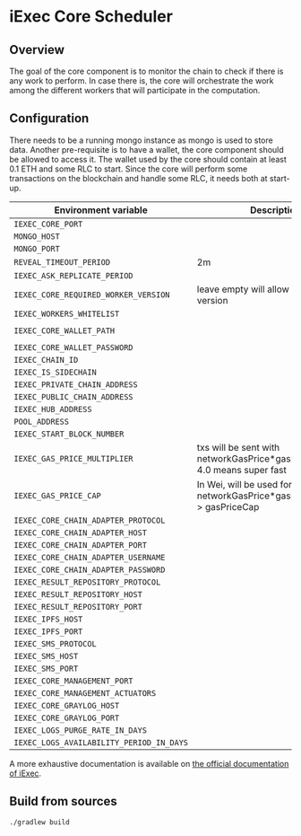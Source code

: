 # iExec Core Scheduler

## Overview

The goal of the core component is to monitor the chain to check if there is any work to perform. In case there is, the core will orchestrate the work among the different workers that will participate in the computation.

## Configuration

There needs to be a running mongo instance as mongo is used to store data. Another pre-requisite is to have a wallet, the core component should be allowed to access it.
The wallet used by the core should contain at least 0.1 ETH and some RLC to start.
Since the core will perform some transactions on the blockchain and handle some RLC, it needs both at start-up.

| Environment variable | Description | Type | Default value |
| --- | --- | --- | --- |
| `IEXEC_CORE_PORT` |  |  | `13000` |
| `MONGO_HOST` |  |  | `localhost` |
| `MONGO_PORT` |  |  | `13002` |
| `REVEAL_TIMEOUT_PERIOD` | 2m |  | `120000` |
| `IEXEC_ASK_REPLICATE_PERIOD` |  |  | `5000` |
| `IEXEC_CORE_REQUIRED_WORKER_VERSION` | leave empty will allow any worker version |  |  |
| `IEXEC_WORKERS_WHITELIST` |  |  |  |
| `IEXEC_CORE_WALLET_PATH` |  |  | `./src/main/resources/wallet/encrypted-wallet_scheduler.json` |
| `IEXEC_CORE_WALLET_PASSWORD` |  |  | `whatever` |
| `IEXEC_CHAIN_ID` |  |  | `17` |
| `IEXEC_IS_SIDECHAIN` |  |  | `false` |
| `IEXEC_PRIVATE_CHAIN_ADDRESS` |  |  | `http://localhost:8545` |
| `IEXEC_PUBLIC_CHAIN_ADDRESS` |  |  | `http://localhost:8545` |
| `IEXEC_HUB_ADDRESS` |  |  | `0xBF6B2B07e47326B7c8bfCb4A5460bef9f0Fd2002` |
| `POOL_ADDRESS` |  |  | `0x365E7BABAa85eC61Dffe5b520763062e6C29dA27` |
| `IEXEC_START_BLOCK_NUMBER` |  |  | `0` |
| `IEXEC_GAS_PRICE_MULTIPLIER` | txs will be sent with networkGasPrice*gasPriceMultiplier, 4.0 means super fast |  | `1.0` |
| `IEXEC_GAS_PRICE_CAP` | In Wei, will be used for txs if networkGasPrice*gasPriceMultiplier > gasPriceCap |  | `22000000000` |
| `IEXEC_CORE_CHAIN_ADAPTER_PROTOCOL` |  |  | `http` |
| `IEXEC_CORE_CHAIN_ADAPTER_HOST` |  |  | `blockchain-adapter` |
| `IEXEC_CORE_CHAIN_ADAPTER_PORT` |  |  | `13010` |
| `IEXEC_CORE_CHAIN_ADAPTER_USERNAME` |  |  | `admin` |
| `IEXEC_CORE_CHAIN_ADAPTER_PASSWORD` |  |  | `whatever` |
| `IEXEC_RESULT_REPOSITORY_PROTOCOL` |  |  | `http` |
| `IEXEC_RESULT_REPOSITORY_HOST` |  |  | `localhost` |
| `IEXEC_RESULT_REPOSITORY_PORT` |  |  | `13200` |
| `IEXEC_IPFS_HOST` |  |  | `127.0.0.1` |
| `IEXEC_IPFS_PORT` |  |  | `5001` |
| `IEXEC_SMS_PROTOCOL` |  |  | `http` |
| `IEXEC_SMS_HOST` |  |  | `localhost` |
| `IEXEC_SMS_PORT` |  |  | `13300` |
| `IEXEC_CORE_MANAGEMENT_PORT` |  |  | `13001` |
| `IEXEC_CORE_MANAGEMENT_ACTUATORS` |  |  | `health, info` |
| `IEXEC_CORE_GRAYLOG_HOST` |  |  | `localhost` |
| `IEXEC_CORE_GRAYLOG_PORT` |  |  | `12201` |
| `IEXEC_LOGS_PURGE_RATE_IN_DAYS` |  |  | `1` |
| `IEXEC_LOGS_AVAILABILITY_PERIOD_IN_DAYS` |  |  | `3` |

A more exhaustive documentation is available on [the official documentation of iExec](https://docs.iex.ec/).

## Build from sources

```
./gradlew build
```
